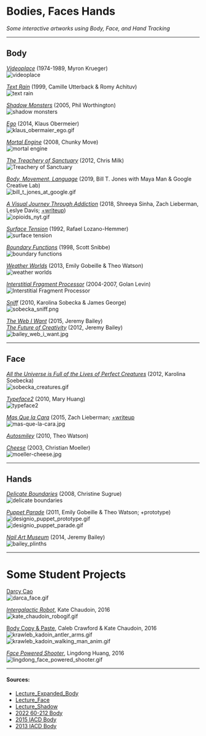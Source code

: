 # Bodies, Faces Hands

*Some interactive artworks using Body, Face, and Hand Tracking*

---

## Body

[*Videoplace*](https://www.youtube.com/watch?v=WAA9uYxgSbg) (1974-1989, Myron Krueger)
<br />![videoplace](img/myron_krueger_videoplace.gif)

[*Text Rain*](https://www.youtube.com/watch?v=f_u3sSffS78) (1999, Camille Utterback & Romy Achituv)
<br />![text rain](img/camille_utterback_romy_achituv_text_rain.gif)

[*Shadow Monsters*](https://www.youtube.com/watch?v=ShHQHAlZ7fA) (2005, Phil Worthington)
<br />![shadow monsters](img/philip_worthington_shadow_monsters.gif)

[*Ego*](https://www.youtube.com/watch?v=KzDifurF9wQ) (2014, Klaus Obermeier)
<br />![klaus_obermaier_ego.gif](img/klaus_obermaier_ego.gif)

[*Mortal Engine*](https://www.youtube.com/watch?v=CHKLr_pvj2I&t=46s) (2008, Chunky Move)
<br />![mortal engine](img/chunky_move_mortal_engine.gif)

[*The Treachery of Sanctuary*](http://www.youtube.com/watch?v=_2kZdl8hs_s) (2012, Chris Milk)
<br />![Treachery of Sanctuary](img/chris_milk_treachery_of_sanctuary.gif)

[*Body, Movement, Language*](https://experiments.withgoogle.com/billtjonesai) (2019, Bill T. Jones with Maya Man & Google Creative Lab)
<br />![bill_t_jones_at_google.gif](img/bill_t_jones_at_google.gif)

[*A Visual Journey Through Addiction*](https://www.nytimes.com/interactive/2018/us/addiction-heroin-opioids.html) (2018, Shreeya Sinha, Zach Lieberman, Leslye Davis; [+writeup](https://www.nytimes.com/2018/12/20/reader-center/opioid-addiction-graphic-video.html))
<br />![opioids_nyt.gif](img/opioids_nyt.gif)

[*Surface Tension*](https://www.youtube.com/watch?v=JXLoLPkzdto&t=12s) (1992, Rafael Lozano-Hemmer)
<br />![surface tension](img/lozano_hemmer_surface_tension.gif)


[*Boundary Functions*](https://www.snibbe.com/art/boundaryfunctions) (1998, Scott Snibbe)
<br />![boundary functions](img/snibbe_boundary_functions.gif)

[*Weather Worlds*](https://www.design-io.com/projects/weatherworlds) (2013, Emily Gobeille & Theo Watson)
<br />![weather worlds](img/designio_weather_worlds.gif)


[*Interstitial Fragment Processor*](https://www.youtube.com/watch?v=9B0y3TrFyyE) (2004-2007, Golan Levin)
<br />![Interstitial Fragment Processor](img/golan_levin_interstitial_fragment_processor.gif)


[*Sniff*](https://vimeo.com/13791894) (2010, Karolina Sobecka & James George)
<br />![sobecka_sniff.png](img/sobecka_sniff.png)


[*The Web I Want*](https://www.youtube.com/watch?v=9eJKUzeIvLE) (2015, Jeremy Bailey)
<br />
[*The Future of Creativity*](https://www.youtube.com/watch?v=Q1gbQXwBKxU) (2012, Jeremy Bailey)
<br />![bailey_web_i_want.jpg](img/bailey_web_i_want.jpg)

---

## Face

[*All the Universe is Full of the Lives of Perfect Creatures*](https://karolinasobecka.com/filter/archive/All-The-Universe-is-Full-of-The-Lives-of-Perfect-Creatures) (2012, Karolina Soebecka)
<br />![sobecka_creatures.gif](img/sobecka_creatures.gif)

[*Typeface2*](https://vimeo.com/9587564) (2010, Mary Huang)
<br />![typeface2](img/huang_typeface2.gif)

[*Mas Que la Cara*](https://www.youtube.com/watch?v=P-eNPoXGg1E) (2015, Zach Lieberman; [+writeup](https://zachlieberman.medium.com/m%C3%A1s-que-la-cara-overview-48331a0202c0)
<br />![mas-que-la-cara.jpg](img/mas-que-la-cara.jpg)

[*Autosmiley*]() (2010,  Theo Watson)

[*Cheese*](https://www.youtube.com/watch?v=B61CEiPWzGk) (2003, Christian Moeller)
<br />![moeller-cheese.jpg](img/moeller-cheese.jpg)


---

## Hands

[*Delicate Boundaries*](http://vimeo.com/1007230) (2008, Christine Sugrue)
<br />![delicate boundaries](img/sugrue_delicate_boundaries.jpg)

[*Puppet Parade*](https://www.design-io.com/projects/puppetparade) (2011, Emily Gobeille & Theo Watson; +prototype)
<br />![designio_puppet_prototype.gif](img/designio_puppet_prototype.gif)
<br />![designio_puppet_parade.gif](img/designio_puppet_parade.gif)

[*Nail Art Museum*](https://www.youtube.com/watch?v=40pSU5ZM784&t=153s) (2014, Jeremy Bailey)
<br />![bailey_plinths](img/bailey_plinths.jpg)

---

# Some Student Projects

[Darcy Cao](https://ems.andrew.cmu.edu/2016-60212/darca/10/15/darca-faceosc/index.html) <br />
![darca_face.gif](student/darca_face.gif)

[*Intergalactic Robot*](https://ems.andrew.cmu.edu/2016-60212/kadoin/10/15/kadoin-faceosc/index.html), Kate Chaudoin, 2016
<br />![kate_chaudoin_robogif.gif](student/kate_chaudoin_robogif.gif)

[Body Copy & Paste](https://ems.andrew.cmu.edu/2016-60212/krawleb/11/15/krawleb-mocap/), Caleb Crawford & Kate Chaudoin, 2016
<br />![krawleb_kadoin_antler_arms.gif](student/krawleb_kadoin_antler_arms.gif)<br />![krawleb_kadoin_walking_man_anim.gif](student/krawleb_kadoin_walking_man_anim.gif)

[*Face Powered Shooter*](https://ems.andrew.cmu.edu/2016-60212/ngdon/10/13/ngdon-faceosc/index.html), Lingdong Huang, 2016
<br />![lingdong_face_powered_shooter.gif](student/lingdong_face_powered_shooter.gif)

---

#### Sources: 

* [Lecture_Expanded_Body](https://github.com/golanlevin/lectures/tree/master/lecture_expanded_body)
* [Lecture_Face](https://github.com/golanlevin/lectures/tree/master/lecture_face)
* [Lecture_Shadow](https://github.com/golanlevin/lectures/tree/master/lecture_shadow)
* [2022 60-212 Body](https://courses.ideate.cmu.edu/60-212/s2022/index.html%3Fp=1688.html)
* [2015 IACD Body](https://ems.andrew.cmu.edu/2015/lectures/interactivity/full-body-interactive-art/index.html)
* [2013 IACD Body](https://ems.andrew.cmu.edu/2013/lectures/lecture-02-25/index.html)